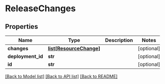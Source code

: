 # ReleaseChanges

## Properties
Name | Type | Description | Notes
------------ | ------------- | ------------- | -------------
**changes** | [**list[ResourceChange]**](ResourceChange.md) |  | [optional] 
**deployment_id** | **str** |  | [optional] 
**id** | **str** |  | [optional] 

[[Back to Model list]](../README.md#documentation-for-models) [[Back to API list]](../README.md#documentation-for-api-endpoints) [[Back to README]](../README.md)


